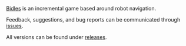 [Bidles](https://pignales.itch.io/bidles) is an incremental game based around robot navigation.

Feedback, suggestions, and bug reports can be communicated through [issues](https://github.com/pignales/bidles/issues).

All versions can be found under [releases](https://github.com/pignales/bidles/releases).
